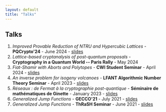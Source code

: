 ```yaml
---
layout: default
title: "Talks"
---
```


## Talks

1. *Improved Provable Reduction of NTRU and Hypercubic Lattices* - **PQCrypto'24** - June 2024 - [slides](PQCrypto_slides.pdf)
2. *Lattice-based cryptanalysis of post-quantum proposals* - **Cryptography in a Quantum World -- Paris Rally** - May 2024
3. *Fiat-Shamir with Aborts and Polytopes* - **CWI Student Seminar** - April 2024 - [slides](CWI_slides.pdf)
4. *An inverse problem for isogeny volcanoes* - **LFANT Algorithmic Number Theory Seminar** - April 2023 - [slides](SlidesBordeaux.pdf)
5. *Réseaux : de Fermat à la cryptographie post-quantique* - **Séminaire de mathématiques de Ginette** - January 2023 - [slides](Fermat_slides.pdf)
6. *Generalized Jump Functions* - **GECCO'21** - July 2021 - [slides](GECCO_slides.pdf)
6. *Generalized Jump Functions* - **ThRaSH Seminar** - June 2021 - [slides](ThRAsH_slides.pdf)


